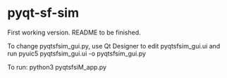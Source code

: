 # pyqt-sf-sim
First working version. README to be finished.

To change pyqtsfsim_gui.py, use Qt Designer to edit pyqtsfsim_gui.ui and run
    pyuic5 pyqtsfsim_gui.ui -o pyqtsfsim_gui.py

To run:
    python3 pyqtsfsiM_app.py
